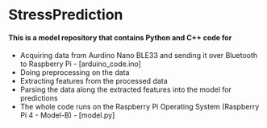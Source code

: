 # StressPrediction
#### This is a model repository that contains Python and C++ code for
- Acquiring data from Aurdino Nano BLE33 and sending it over Bluetooth to Raspberry Pi - [arduino_code.ino]
- Doing preprocessing on the data
- Extracting features from the processed data
- Parsing the data along the extracted features into the model for predictions
- The whole code runs on the Raspberry Pi Operating System (Raspberry Pi 4 - Model-B) - [model.py]
